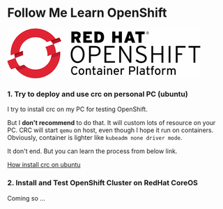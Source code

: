 # Follow Me Learn OpenShift

![openshift](./images/openshift.png)

### 1. Try to deploy and use crc on personal PC (ubuntu)
I try to install crc on my PC for testing OpenShift.

But I **don't recommend** to do that. It will custom lots of resource on your PC. CRC will start `qemu` on host, even though I hope it run on containers.
Obviously, container is lighter like `kubeadm none driver mode`.

It don't end. But you can learn the process from below link.

[How install crc on ubuntu](./Install-CRC-On-Ubuntu/docs/01_Ready_Jobs_For_Install_CRC.md)

### 2. Install and Test OpenShift Cluster on RedHat CoreOS
Coming so ...